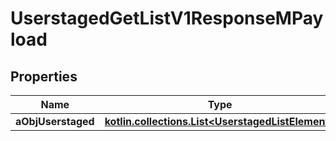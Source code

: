 
# UserstagedGetListV1ResponseMPayload

## Properties
| Name | Type | Description | Notes |
| ------------ | ------------- | ------------- | ------------- |
| **aObjUserstaged** | [**kotlin.collections.List&lt;UserstagedListElement&gt;**](UserstagedListElement.md) |  |  |



